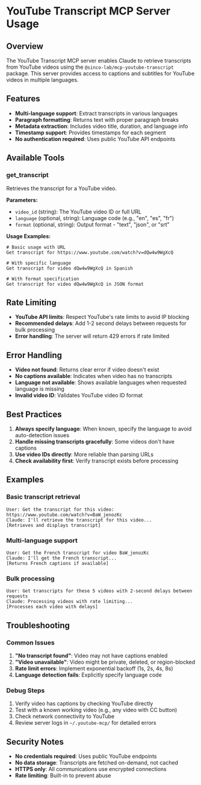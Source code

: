 # YouTube Transcript MCP Server Usage

## Overview
The YouTube Transcript MCP server enables Claude to retrieve transcripts from YouTube videos using the `@sinco-lab/mcp-youtube-transcript` package. This server provides access to captions and subtitles for YouTube videos in multiple languages.

## Features
- **Multi-language support**: Extract transcripts in various languages
- **Paragraph formatting**: Returns text with proper paragraph breaks
- **Metadata extraction**: Includes video title, duration, and language info
- **Timestamp support**: Provides timestamps for each segment
- **No authentication required**: Uses public YouTube API endpoints

## Available Tools

### get_transcript
Retrieves the transcript for a YouTube video.

**Parameters:**
- `video_id` (string): The YouTube video ID or full URL
- `language` (optional, string): Language code (e.g., "en", "es", "fr")
- `format` (optional, string): Output format - "text", "json", or "srt"

**Usage Examples:**

```
# Basic usage with URL
Get transcript for https://www.youtube.com/watch?v=dQw4w9WgXcQ

# With specific language
Get transcript for video dQw4w9WgXcQ in Spanish

# With format specification  
Get transcript for video dQw4w9WgXcQ in JSON format
```

## Rate Limiting
- **YouTube API limits**: Respect YouTube's rate limits to avoid IP blocking
- **Recommended delays**: Add 1-2 second delays between requests for bulk processing
- **Error handling**: The server will return 429 errors if rate limited

## Error Handling
- **Video not found**: Returns clear error if video doesn't exist
- **No captions available**: Indicates when video has no transcripts
- **Language not available**: Shows available languages when requested language is missing
- **Invalid video ID**: Validates YouTube video ID format

## Best Practices
1. **Always specify language**: When known, specify the language to avoid auto-detection issues
2. **Handle missing transcripts gracefully**: Some videos don't have captions
3. **Use video IDs directly**: More reliable than parsing URLs
4. **Check availability first**: Verify transcript exists before processing

## Examples

### Basic transcript retrieval
```
User: Get the transcript for this video: https://www.youtube.com/watch?v=BaW_jenozKc
Claude: I'll retrieve the transcript for this video...
[Retrieves and displays transcript]
```

### Multi-language support
```
User: Get the French transcript for video BaW_jenozKc
Claude: I'll get the French transcript...
[Returns French captions if available]
```

### Bulk processing
```
User: Get transcripts for these 5 videos with 2-second delays between requests
Claude: Processing videos with rate limiting...
[Processes each video with delays]
```

## Troubleshooting

### Common Issues
1. **"No transcript found"**: Video may not have captions enabled
2. **"Video unavailable"**: Video might be private, deleted, or region-blocked
3. **Rate limit errors**: Implement exponential backoff (1s, 2s, 4s, 8s)
4. **Language detection fails**: Explicitly specify language code

### Debug Steps
1. Verify video has captions by checking YouTube directly
2. Test with a known working video (e.g., any video with CC button)
3. Check network connectivity to YouTube
4. Review server logs in `~/.youtube-mcp/` for detailed errors

## Security Notes
- **No credentials required**: Uses public YouTube endpoints
- **No data storage**: Transcripts are fetched on-demand, not cached
- **HTTPS only**: All communications use encrypted connections
- **Rate limiting**: Built-in to prevent abuse